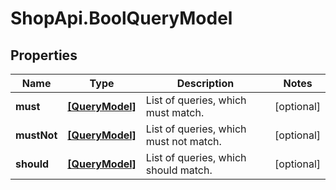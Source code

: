 # ShopApi.BoolQueryModel

## Properties
Name | Type | Description | Notes
------------ | ------------- | ------------- | -------------
**must** | [**[QueryModel]**](QueryModel.md) | List of queries, which must match. | [optional] 
**mustNot** | [**[QueryModel]**](QueryModel.md) | List of queries, which must not match. | [optional] 
**should** | [**[QueryModel]**](QueryModel.md) | List of queries, which should match. | [optional] 


